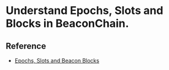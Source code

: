 # Understand Epochs, Slots and Blocks in BeaconChain.

## Reference

- [Epochs, Slots and Beacon Blocks](https://www.cryptofrens.info/p/epochs-slots-and-beacon-blocks)